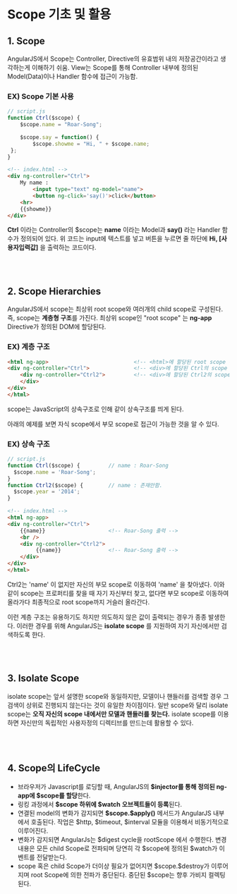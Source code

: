 # Scope 기초 및 활용

## 1. Scope

AngularJS에서 Scope는 Controller, Directive의 유효범위 내의 저장공간이라고 생각하는게 이해하기 쉬움.
View는 Scope를 통해 Controller 내부에 정의된 Model(Data)이나 Handler 함수에 접근이 가능함.

### EX) Scope 기본 사용

```js
// script.js
function Ctrl($scope) {
    $scope.name = "Roar-Song";

    $scope.say = function() {
        $scope.showme = "Hi, " + $scope.name;
 };
}
```

```html
<!-- index.html -->
<div ng-controller="Ctrl">
    My name :
        <input type="text" ng-model="name">
        <button ng-click='say()'>click</button>
    <hr>
    {{showme}}
</div>
```

**Ctrl** 이라는 Controller의 $scope는 **name** 이라는 Model과 **say()** 라는 Handler 함수가 정의되어 있다. 위 코드는 input에 텍스트를 넣고 버튼을 누르면 줄 하단에 **Hi, [사용자입력값]** 을 출력하는 코드이다.

<br><br>

## 2. Scope Hierarchies

AngularJS에서 scope는 최상위 root scope와 여러개의 child scope로 구성된다. 즉, scope는 **계층형 구조**를 가진다. 최상위 scope인 "root scope" 는 **ng-app** Directive가 정의된 DOM에 할당된다.

### EX) 계층 구조 

```html
<html ng-app>                           <!-- <html>에 할당된 root scope -->  
<div ng-controller="Ctrl">              <!-- <div>에 할당된 Ctrl의 scope -->
    <div ng-controller="Ctrl2">         <!-- <div>에 할당된 Ctrl2의 scope -->
    </div>
</div>  
</html>  
```

scope는 JavaScript의 상속구조로 인해 같이 상속구조를 띄게 된다.

아래의 예제를 보면 자식 scope에서 부모 scope로 접근이 가능한 것을 알 수 있다.

### EX) 상속 구조

```js
// script.js
function Ctrl($scope) {         // name : Roar-Song  
  $scope.name = 'Roar-Song';
}
function Ctrl2($scope) {        // name : 존재안함.  
  $scope.year = '2014';
}
```

```html
<!-- index.html -->
<html ng-app>  
<div ng-controller="Ctrl">  
    {{name}}                    <!-- Roar-Song 출력 -->
    <br />
    <div ng-controller="Ctrl2">
         {{name}}               <!-- Roar-Song 출력 -->
    </div>
</div>  
</html>
```

Ctrl2는 'name' 이 없지만 자신의 부모 scope로 이동하여 'name' 을 찾아냈다. 이와 같이 scope는 프로퍼티를 찾을 때 자기 자신부터 찾고, 없다면 부모 scope로 이동하여 올라가다 최종적으로 root scope까지 거슬러 올라간다.

이런 계층 구조는 유용하기도 하지만 의도하지 않은 값이 출력되는 경우가 종종 발생한다. 이러한 경우를 위해 AngularJS는 **isolate scope** 를 지원하여 자기 자신에서만 검색하도록 한다.

<br /><br />

## 3. Isolate Scope

isolate scope는 앞서 설명한 scope와 동일하지만, 모델이나 핸들러를 검색할 경우 그 검색이 상위로 진행되지 않는다는 것이 유일한 차이점이다. 일반 scope와 달리 isolate scope는 **오직 자신의 scope 내에서만 모델과 핸들러를 찾는다.** isolate scope를 이용하면 자신만의 독립적인 사용자정의 디렉티브를 만드는데 활용할 수 있다.

<br /><br />

## 4. Scope의 LifeCycle

- 브라우저가 Javascript를 로딩할 때, AngularJS의 **$injector를 통해 정의된 ng-app에 $scope를 할당**한다.
- 링킹 과정에서 **$scope 하위에 $watch 오브젝트들이 등록**된다.
- 연결된 model의 변화가 감지되면 **\$scope.$apply()** 메서드가 AngularJS 내부에서 호출된다. 작업은 $http, $timeout, $interval 모듈을 이용해서 비동기적으로 이루어진다.
- 변화가 감지되면 AngularJs는 $digest cycle을 rootScope 에서 수행한다. 변경 내용은 모든 child Scope로 전파되며 당연히 각 $scope에 정의된 $watch가 이벤트를 전달받는다.
- scope 혹은 child Scope가 더이상 필요가 없어지면 \$scope.$destroy가 이루어지며 root Scope에 의한 전파가 중단된다. 중단된 $scope는 향후 가비지 컬렉팅된다.
